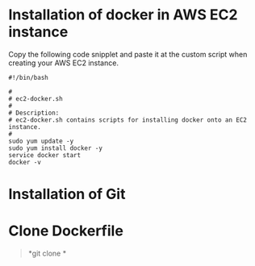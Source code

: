 # Installation of docker in AWS EC2 instance

Copy the following code snipplet and paste it at the custom script when creating your AWS EC2 instance.

```
#!/bin/bash

#
# ec2-docker.sh
#
# Description:
# ec2-docker.sh contains scripts for installing docker onto an EC2 instance.
#
sudo yum update -y
sudo yum install docker -y
service docker start
docker -v
```

# Installation of Git

# Clone Dockerfile

> *git clone *
